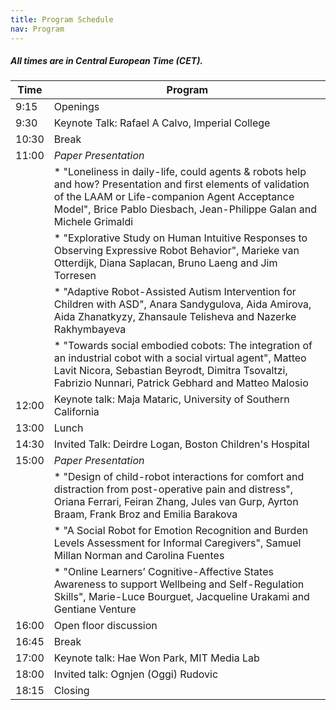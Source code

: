 ```yaml
---
title: Program Schedule
nav: Program
---
```


##### All times are in Central European Time (CET).


| Time   | Program               | 
| ------ |-----------------------| 
| 9:15   | Openings              | 
| 9:30   | Keynote Talk: Rafael A Calvo, Imperial College      | 
| 10:30  | Break                 | 
| 11:00  | _Paper Presentation_    |
|        | * "Loneliness in daily-life, could agents & robots help and how? Presentation and first elements of validation of the LAAM or Life-companion Agent Acceptance Model", Brice Pablo Diesbach, Jean-Philippe Galan and Michele Grimaldi |
|        | * "Explorative Study on Human Intuitive Responses to Observing Expressive Robot Behavior", Marieke van Otterdijk, Diana Saplacan, Bruno Laeng and Jim Torresen |
|        | * "Adaptive Robot-Assisted Autism Intervention for Children with ASD", Anara Sandygulova, Aida Amirova, Aida Zhanatkyzy, Zhansaule Telisheva and Nazerke Rakhymbayeva |
|        | * "Towards social embodied cobots: The integration of an industrial cobot with a social virtual agent", Matteo Lavit Nicora, Sebastian Beyrodt, Dimitra Tsovaltzi, Fabrizio Nunnari, Patrick Gebhard and Matteo Malosio |  
| 12:00  | Keynote talk:  Maja Mataric, University of Southern California          | 
| 13:00  | Lunch            | 
| 14:30  | Invited Talk: Deirdre Logan, Boston Children's Hospital                 | 
| 15:00  | _Paper Presentation_ |
|        | * "Design of child-robot interactions for comfort and distraction from post-operative pain and distress", Oriana Ferrari, Feiran Zhang, Jules van Gurp, Ayrton Braam, Frank Broz and Emilia Barakova |
|        | * "A Social Robot for Emotion Recognition and Burden Levels Assessment for Informal Caregivers", Samuel Millan Norman and Carolina Fuentes|
|        | * "Online Learners’ Cognitive-Affective States Awareness to support Wellbeing and Self-Regulation Skills", Marie-Luce Bourguet, Jacqueline Urakami and Gentiane Venture |  
| 16:00  | Open floor discussion | 
| 16:45  | Break                 | 
| 17:00  | Keynote talk: Hae Won Park, MIT Media Lab          | 
| 18:00  | Invited talk: Ognjen (Oggi) Rudovic          | 
| 18:15  | Closing               | 
